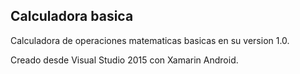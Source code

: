 <H2>Calculadora basica</h2>
Calculadora de operaciones matematicas basicas en su version 1.0.

Creado desde Visual Studio 2015 con Xamarin Android.
